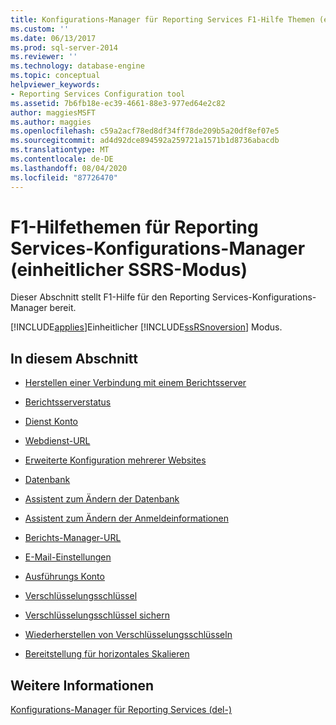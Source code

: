 ```yaml
---
title: Konfigurations-Manager für Reporting Services F1-Hilfe Themen (einheitlicher SSRS-Modus) | Microsoft-Dokumentation
ms.custom: ''
ms.date: 06/13/2017
ms.prod: sql-server-2014
ms.reviewer: ''
ms.technology: database-engine
ms.topic: conceptual
helpviewer_keywords:
- Reporting Services Configuration tool
ms.assetid: 7b6fb18e-ec39-4661-88e3-977ed64e2c82
author: maggiesMSFT
ms.author: maggies
ms.openlocfilehash: c59a2acf78ed8df34ff78de209b5a20df8ef07e5
ms.sourcegitcommit: ad4d92dce894592a259721a1571b1d8736abacdb
ms.translationtype: MT
ms.contentlocale: de-DE
ms.lasthandoff: 08/04/2020
ms.locfileid: "87726470"
---
```

# <a name="reporting-services-configuration-manager-f1-help-topics-ssrs-native-mode"></a>F1-Hilfethemen für Reporting Services-Konfigurations-Manager (einheitlicher SSRS-Modus)
  Dieser Abschnitt stellt F1-Hilfe für den Reporting Services-Konfigurations-Manager bereit.  
  
 [!INCLUDE[applies](../../includes/applies-md.md)]Einheitlicher [!INCLUDE[ssRSnoversion](../../includes/ssrsnoversion-md.md)] Modus.  
  
## <a name="in-this-section"></a>In diesem Abschnitt  
  
-   [Herstellen einer Verbindung mit einem Berichtsserver](../../../2014/sql-server/install/connect-to-a-native-mode-report-server.md)  
  
-   [Berichtsserverstatus](../../../2014/sql-server/install/report-server-status-ssrs-native-mode.md)  
  
-   [Dienst Konto](../../../2014/sql-server/install/service-account-ssrs-native-mode.md)  
  
-   [Webdienst-URL](../../../2014/sql-server/install/web-service-url-ssrs-native-mode.md)  
  
-   [Erweiterte Konfiguration mehrerer Websites](../../../2014/sql-server/install/advanced-multiple-web-site-configuration-ssrs-native-mode.md)  
  
-   [Datenbank](../../../2014/sql-server/install/database-ssrs-native-mode.md)  
  
-   [Assistent zum Ändern der Datenbank](../../../2014/sql-server/install/change-database-wizard-ssrs-native-mode.md)  
  
-   [Assistent zum Ändern der Anmeldeinformationen](../../../2014/sql-server/install/change-credentials-wizard-ssrs-native-mode.md)  
  
-   [Berichts-Manager-URL](../../../2014/sql-server/install/report-manager-url-ssrs-native-mode.md)  
  
-   [E-Mail-Einstellungen](../../reporting-services/install-windows/e-mail-settings-reporting-services-native-mode-configuration-manager.md)  
  
-   [Ausführungs Konto](../../../2014/sql-server/install/execution-account-ssrs-native-mode.md)  
  
-   [Verschlüsselungsschlüssel](../../../2014/sql-server/install/encryption-keys-ssrs-native-mode.md)  
  
-   [Verschlüsselungsschlüssel sichern](../../../2014/sql-server/install/backup-encryption-key-ssrs-native-mode.md)  
  
-   [Wiederherstellen von Verschlüsselungsschlüsseln](../../../2014/sql-server/install/restore-encryption-key-ssrs-native-mode.md)  
  
-   [Bereitstellung für horizontales Skalieren](../../../2014/sql-server/install/scale-out-deployment-native-mode-report-server.md)  
  
## <a name="see-also"></a>Weitere Informationen  
 [Konfigurations-Manager für Reporting Services &#40;del-&#41;](reporting-services-configuration-manager-native-mode.md)  
  
  
